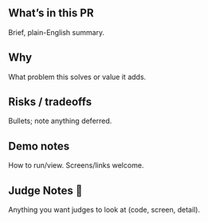 ## What’s in this PR
Brief, plain-English summary.

## Why
What problem this solves or value it adds.

## Risks / tradeoffs
Bullets; note anything deferred.

## Demo notes
How to run/view. Screens/links welcome.

## Judge Notes 📝
Anything you want judges to look at (code, screen, detail).
